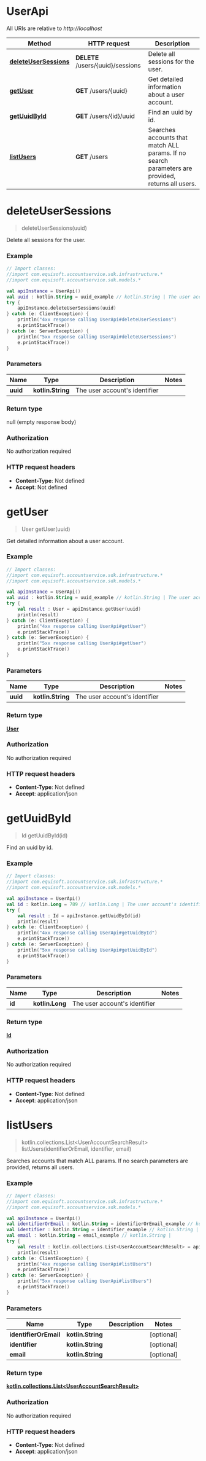 # UserApi

All URIs are relative to *http://localhost*

Method | HTTP request | Description
------------- | ------------- | -------------
[**deleteUserSessions**](UserApi.md#deleteUserSessions) | **DELETE** /users/{uuid}/sessions | Delete all sessions for the user.
[**getUser**](UserApi.md#getUser) | **GET** /users/{uuid} | Get detailed information about a user account.
[**getUuidById**](UserApi.md#getUuidById) | **GET** /users/{id}/uuid | Find an uuid by id.
[**listUsers**](UserApi.md#listUsers) | **GET** /users | Searches accounts that match ALL params. If no search parameters are provided, returns all users.


<a name="deleteUserSessions"></a>
# **deleteUserSessions**
> deleteUserSessions(uuid)

Delete all sessions for the user.

### Example
```kotlin
// Import classes:
//import com.equisoft.accountservice.sdk.infrastructure.*
//import com.equisoft.accountservice.sdk.models.*

val apiInstance = UserApi()
val uuid : kotlin.String = uuid_example // kotlin.String | The user account's identifier
try {
    apiInstance.deleteUserSessions(uuid)
} catch (e: ClientException) {
    println("4xx response calling UserApi#deleteUserSessions")
    e.printStackTrace()
} catch (e: ServerException) {
    println("5xx response calling UserApi#deleteUserSessions")
    e.printStackTrace()
}
```

### Parameters

Name | Type | Description  | Notes
------------- | ------------- | ------------- | -------------
 **uuid** | **kotlin.String**| The user account&#39;s identifier |

### Return type

null (empty response body)

### Authorization

No authorization required

### HTTP request headers

 - **Content-Type**: Not defined
 - **Accept**: Not defined

<a name="getUser"></a>
# **getUser**
> User getUser(uuid)

Get detailed information about a user account.

### Example
```kotlin
// Import classes:
//import com.equisoft.accountservice.sdk.infrastructure.*
//import com.equisoft.accountservice.sdk.models.*

val apiInstance = UserApi()
val uuid : kotlin.String = uuid_example // kotlin.String | The user account's identifier
try {
    val result : User = apiInstance.getUser(uuid)
    println(result)
} catch (e: ClientException) {
    println("4xx response calling UserApi#getUser")
    e.printStackTrace()
} catch (e: ServerException) {
    println("5xx response calling UserApi#getUser")
    e.printStackTrace()
}
```

### Parameters

Name | Type | Description  | Notes
------------- | ------------- | ------------- | -------------
 **uuid** | **kotlin.String**| The user account&#39;s identifier |

### Return type

[**User**](User.md)

### Authorization

No authorization required

### HTTP request headers

 - **Content-Type**: Not defined
 - **Accept**: application/json

<a name="getUuidById"></a>
# **getUuidById**
> Id getUuidById(id)

Find an uuid by id.

### Example
```kotlin
// Import classes:
//import com.equisoft.accountservice.sdk.infrastructure.*
//import com.equisoft.accountservice.sdk.models.*

val apiInstance = UserApi()
val id : kotlin.Long = 789 // kotlin.Long | The user account's identifier
try {
    val result : Id = apiInstance.getUuidById(id)
    println(result)
} catch (e: ClientException) {
    println("4xx response calling UserApi#getUuidById")
    e.printStackTrace()
} catch (e: ServerException) {
    println("5xx response calling UserApi#getUuidById")
    e.printStackTrace()
}
```

### Parameters

Name | Type | Description  | Notes
------------- | ------------- | ------------- | -------------
 **id** | **kotlin.Long**| The user account&#39;s identifier |

### Return type

[**Id**](Id.md)

### Authorization

No authorization required

### HTTP request headers

 - **Content-Type**: Not defined
 - **Accept**: application/json

<a name="listUsers"></a>
# **listUsers**
> kotlin.collections.List&lt;UserAccountSearchResult&gt; listUsers(identifierOrEmail, identifier, email)

Searches accounts that match ALL params. If no search parameters are provided, returns all users.

### Example
```kotlin
// Import classes:
//import com.equisoft.accountservice.sdk.infrastructure.*
//import com.equisoft.accountservice.sdk.models.*

val apiInstance = UserApi()
val identifierOrEmail : kotlin.String = identifierOrEmail_example // kotlin.String | 
val identifier : kotlin.String = identifier_example // kotlin.String | 
val email : kotlin.String = email_example // kotlin.String | 
try {
    val result : kotlin.collections.List<UserAccountSearchResult> = apiInstance.listUsers(identifierOrEmail, identifier, email)
    println(result)
} catch (e: ClientException) {
    println("4xx response calling UserApi#listUsers")
    e.printStackTrace()
} catch (e: ServerException) {
    println("5xx response calling UserApi#listUsers")
    e.printStackTrace()
}
```

### Parameters

Name | Type | Description  | Notes
------------- | ------------- | ------------- | -------------
 **identifierOrEmail** | **kotlin.String**|  | [optional]
 **identifier** | **kotlin.String**|  | [optional]
 **email** | **kotlin.String**|  | [optional]

### Return type

[**kotlin.collections.List&lt;UserAccountSearchResult&gt;**](UserAccountSearchResult.md)

### Authorization

No authorization required

### HTTP request headers

 - **Content-Type**: Not defined
 - **Accept**: application/json


